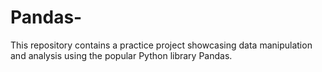 # Pandas-
This repository contains a practice project showcasing data manipulation and analysis using the popular Python library Pandas.
